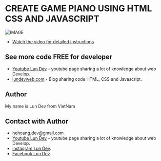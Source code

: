 
# CREATE GAME PIANO USING HTML CSS AND JAVASCRIPT




![IMAGE](autio/project.png)



- [Watch the video for detailed instructions](https://www.youtube.com/@lundeveloper)
## See more code FREE for developer
- [Youtube Lun Dev](https://www.youtube.com/@lundeveloper) - youtube page sharing a lot of knowledge about web Develop.
- [lundevweb.com](https://www.lundevweb.com/) - Blog sharing code HTML, CSS and Javascript.




## Author

My name is Lun Dev from VietNam


## Contact with Author
- [hohoang.dev@gmail.com]()
- [Youtube Lun Dev](https://www.youtube.com/@lundeveloper) - youtube page sharing a lot of knowledge about web Develop.
- [instagram Lun Dev](https://www.instagram.com/lun.dev.m55/).
- [Facebook Lun Dev](https://www.facebook.com/lundevweb/).



